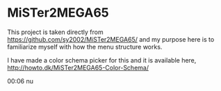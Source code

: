 MiSTer2MEGA65
=============

This project is taken directly from https://github.com/sy2002/MiSTer2MEGA65/ and my purpose here is to familiarize myself with how the menu structure works.

I have made a color schema picker for this and it is available here, http://howto.dk/MiSTer2MEGA65-Color-Schema/

00:06 nu
